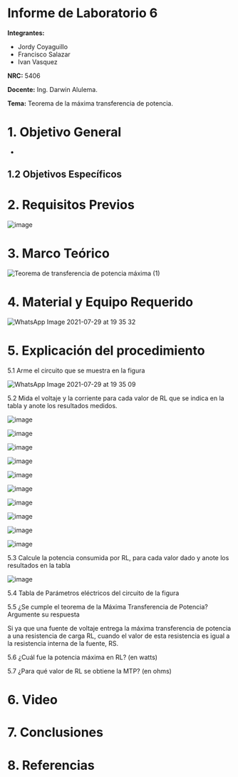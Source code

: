 # Informe de Laboratorio 6
**Integrantes:**

- Jordy Coyaguillo
- Francisco Salazar
- Ivan Vasquez

 **NRC:** 5406
 
 **Docente:** Ing. Darwin Alulema.
 
 **Tema:** Teorema de la máxima transferencia de potencia.
# 1. Objetivo General

- 

## 1.2 Objetivos Específicos



# 2. Requisitos Previos

![image](https://user-images.githubusercontent.com/85137954/127583722-86c4c769-4da1-48b1-aec4-127b78881e4f.png)


# 3. Marco Teórico

![Teorema de transferencia de potencia máxima (1)](https://user-images.githubusercontent.com/85137954/127581878-e38fbd6a-4f42-4741-bd5c-da0f08fcf57f.png)

# 4. Material y Equipo Requerido

![WhatsApp Image 2021-07-29 at 19 35 32](https://user-images.githubusercontent.com/85137954/127582473-39d6a5cc-1e31-4865-a3bc-c2bec3e8fd03.jpeg)

# 5. Explicación del procedimiento

5.1 Arme el circuito que se muestra en la figura

![WhatsApp Image 2021-07-29 at 19 35 09](https://user-images.githubusercontent.com/85137954/127582456-e215f34a-f978-4f10-ae94-2caea44f82af.jpeg)

5.2 Mida el voltaje y la corriente para cada valor de RL que se indica en la tabla y anote los resultados medidos.

![image](https://user-images.githubusercontent.com/85137954/127583883-f1317bea-926e-4cf5-90c3-73369f52e016.png)

![image](https://user-images.githubusercontent.com/85137954/127583895-d9710793-a96a-45fe-b24c-bd57a3aec7d3.png)

![image](https://user-images.githubusercontent.com/85137954/127583909-320302e5-39de-4ee0-bb16-9431b114cd95.png)

![image](https://user-images.githubusercontent.com/85137954/127583918-7b26e2f1-e49b-4961-af86-fc7128200838.png)

![image](https://user-images.githubusercontent.com/85137954/127583930-d595150a-ebca-4fcc-afbc-059e27a142c9.png)

![image](https://user-images.githubusercontent.com/85137954/127583939-472b9d55-01cb-4b65-9cd7-4518a1826d64.png)

![image](https://user-images.githubusercontent.com/85137954/127583947-fd155002-e923-47c6-9e4a-7e57c0bb5c0d.png)

![image](https://user-images.githubusercontent.com/85137954/127583954-b199e23d-92f1-4f5e-ae47-48beaf2e080a.png)

![image](https://user-images.githubusercontent.com/85137954/127583958-22561943-78fc-4846-994e-f62ccbaa0c95.png)

![image](https://user-images.githubusercontent.com/85137954/127583969-93c57c12-4b7d-4c11-ba7e-c50bccaeedca.png)


5.3 Calcule la potencia consumida por RL, para cada valor dado y anote los resultados en la tabla

![image](https://user-images.githubusercontent.com/85137954/127584019-850da2f2-7b41-4eb8-9e2a-6e8c55e93b3c.png)

5.4 Tabla de Parámetros eléctricos del circuito de la figura







5.5 ¿Se cumple el teorema de la Máxima Transferencia de Potencia? Argumente su respuesta

Si ya que  una fuente de voltaje entrega la máxima transferencia de potencia a una resistencia
de carga RL, cuando el valor de esta resistencia es igual a la resistencia interna de la
fuente, RS.

5.6 ¿Cuál fue la potencia máxima en RL? (en watts)



5.7 ¿Para qué valor de RL se obtiene la MTP? (en ohms)


# 6. Video



# 7. Conclusiones


# 8. Referencias

